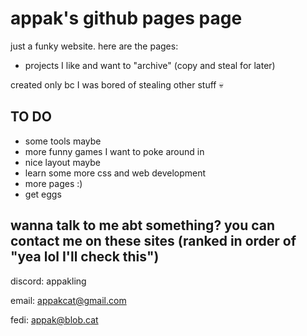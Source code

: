 # appak's github pages page
just a funky website. here are the pages:
- projects I like and want to "archive" (copy and steal for later)

created only bc I was bored of stealing other stuff :skull:

## TO DO

- some tools maybe
- more funny games I want to poke around in
- nice layout maybe
- learn some more css and web development
- more pages :)
- get eggs

## wanna talk to me abt something? you can contact me on these sites (ranked in order of "yea lol I'll check this")

discord: appakling 

email: appakcat@gmail.com

fedi: appak@blob.cat
